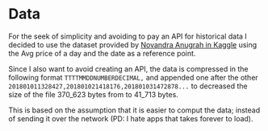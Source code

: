 # Data

For the seek of simplicity and avoiding to pay an API for historical data I decided to use the dataset provided by [Novandra Anugrah in Kaggle](https://www.kaggle.com/datasets/novandraanugrah/bitcoin-historical-datasets-2018-2024/data) using the Avg price of a day and the date as a reference point.

Since I also want to avoid creating an API, the data is compressed in the following format `TTTTMMDDNUMBERDECIMAL,` and appended one after the other `201801011328427,201801021418176,201801031472878...` to decreased the size of the file 370_623 bytes from to 41_713 bytes.

This is based on the assumption that it is easier to comput the data; instead of sending it over the network (PD: I hate apps that takes forever to load).
